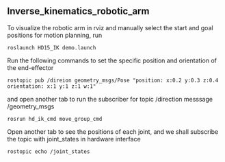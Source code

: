 ## Inverse_kinematics_robotic_arm

To visualize the robotic arm in rviz and manually select the start and goal positions for motion planning, run
```
roslaunch HD15_IK demo.launch 
```
Run the following commands to set the specific position and orientation of the end-effector
```
rostopic pub /direion geometry_msgs/Pose "position: x:0.2 y:0.3 z:0.4 orientation: x:1 y:1 z:1 w:1" 
```
and open another tab to run the subscriber for topic /direction messsage /geometry_msgs
```
rosrun hd_ik_cmd move_group_cmd 
```
Open another tab to see the positions of each joint, and we shall subscribe the topic with joint_states in hardware interface 
```
rostopic echo /joint_states
```
